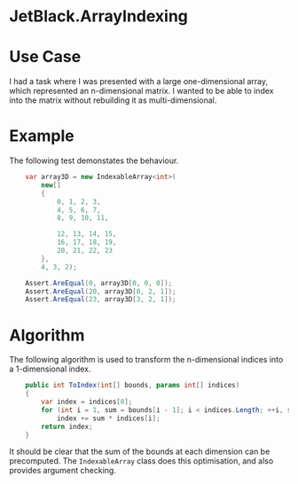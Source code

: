# JetBlack.ArrayIndexing

# Use Case
I had a task where I was presented with a large one-dimensional array, which
represented an n-dimensional matrix. I wanted to be able to index into the
matrix without rebuilding it as multi-dimensional.

# Example

The following test demonstates the behaviour.

```cs
    var array3D = new IndexableArray<int>(
        new[]
        {
            0, 1, 2, 3,
            4, 5, 6, 7,
            8, 9, 10, 11,

            12, 13, 14, 15,
            16, 17, 18, 19,
            20, 21, 22, 23
        },
        4, 3, 2);

    Assert.AreEqual(0, array3D[0, 0, 0]);
    Assert.AreEqual(20, array3D[0, 2, 1]);
    Assert.AreEqual(23, array3D[3, 2, 1]);
```

# Algorithm

The following algorithm is used to transform the n-dimensional indices into a 1-dimensional index.

```cs
    public int ToIndex(int[] bounds, params int[] indices)
    {
        var index = indices[0];
        for (int i = 1, sum = bounds[i - 1]; i < indices.Length; ++i, sum *= bounds[i - 1])
            index += sum * indices[i];
        return index;
    }
```

It should be clear that the sum of the bounds at each dimension can be
precomputed. The `IndexableArray` class does this optimisation, and also
provides argument checking.

